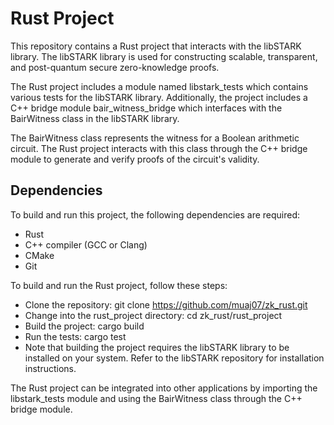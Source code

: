 # Rust Project
This repository contains a Rust project that interacts with the libSTARK library. The libSTARK library is used for constructing scalable, transparent, and post-quantum secure zero-knowledge proofs.

The Rust project includes a module named libstark_tests which contains various tests for the libSTARK library. Additionally, the project includes a C++ bridge module bair_witness_bridge which interfaces with the BairWitness class in the libSTARK library.

The BairWitness class represents the witness for a Boolean arithmetic circuit. The Rust project interacts with this class through the C++ bridge module to generate and verify proofs of the circuit's validity.

## Dependencies

To build and run this project, the following dependencies are required:

- Rust 
- C++ compiler (GCC or Clang)
- CMake
- Git

To build and run the Rust project, follow these steps:

- Clone the repository: git clone https://github.com/muaj07/zk_rust.git
- Change into the rust_project directory: cd zk_rust/rust_project
- Build the project: cargo build
- Run the tests: cargo test
- Note that building the project requires the libSTARK library to be installed on your system. Refer to the libSTARK repository for installation instructions.

The Rust project can be integrated into other applications by importing the libstark_tests module and using the BairWitness class through the C++ bridge module.

